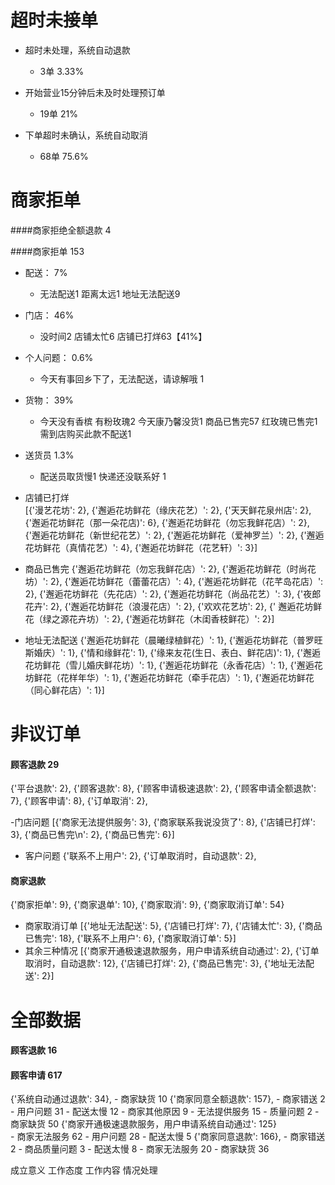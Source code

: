 #  超时未接单

- 超时未处理，系统自动退款   
	- 3单   3.33%

- 开始营业15分钟后未及时处理预订单
	- 19单  21%

- 下单超时未确认，系统自动取消
	- 68单  75.6%

#  商家拒单

####商家拒绝全额退款  4 

####商家拒单  153
- 配送： 7%
	- 无法配送1  距离太远1  地址无法配送9
- 门店： 46%
	- 没时间2   店铺太忙6   店铺已打烊63【41%】
- 个人问题：  0.6%
	- 今天有事回乡下了，无法配送，请谅解哦 1
- 货物： 39%
	- 今天没有香槟 有粉玫瑰2   今天康乃馨没货1   商品已售完57   红玫瑰已售完1  需到店购买此款不配送1
- 送货员  1.3%
	- 配送员取货慢1   快递还没联系好 1


- 店铺已打烊  
	[{'漫艺花坊': 2},
	 {'邂逅花坊鲜花（缘庆花艺）': 2},
	 {'天天鲜花泉州店': 2},
	 {'邂逅花坊鲜花（那一朵花店)': 6},
	 {'邂逅花坊鲜花（勿忘我鲜花店）': 2},
	 {'邂逅花坊鲜花（新世纪花艺）': 2},
	 {'邂逅花坊鲜花（爱神罗兰）': 2},
	 {'邂逅花坊鲜花（真情花艺）': 4},
	 {'邂逅花坊鲜花（花艺轩）': 3}]







- 商品已售完
	{'邂逅花坊鲜花（勿忘我鲜花店）': 2},
	{'邂逅花坊鲜花（时尚花坊）': 2},
	{'邂逅花坊鲜花（蕾蕾花店）': 4},
	{'邂逅花坊鲜花（花芊岛花店）': 2},
	{'邂逅花坊鲜花（先花店）': 2},
	{'邂逅花坊鲜花（尚品花艺）': 3},
	{'夜郎花卉': 2},
	{'邂逅花坊鲜花（浪漫花店）': 2},
	{'欢欢花艺坊': 2},
	{' 邂逅花坊鲜花（绿之源花卉坊）': 2},
	{'邂逅花坊鲜花（木闺香枝鲜花）': 2}]
- 地址无法配送
	{'邂逅花坊鲜花（晨曦绿植鲜花）': 1},
	{'邂逅花坊鲜花（普罗旺斯婚庆）': 1},
	{'情和缘鲜花': 1},
	{'缘来友花(生日、表白、鲜花店)': 1},
	{'邂逅花坊鲜花（雪儿婚庆鲜花坊）': 1},
	{'邂逅花坊鲜花（永香花店）': 1},
	{'邂逅花坊鲜花（花样年华）': 1},
	{'邂逅花坊鲜花（牵手花店）': 1},
	{'邂逅花坊鲜花（同心鲜花店）': 1}]


#  非议订单

#### 顾客退款  29
{'平台退款': 2},
{'顾客退款': 8},
{'顾客申请极速退款': 2},
{'顾客申请全额退款': 7},
{'顾客申请': 8},
{'订单取消': 2},

-门店问题
	[{'商家无法提供服务': 3},
	{'商家联系我说没货了': 8},
	{'店铺已打烊': 3},
	{'商品已售完\n': 2},
	{'商品已售完': 6}]
- 客户问题
	{'联系不上用户': 2},
	{'订单取消时，自动退款': 2},

#### 商家退款
 {'商家拒单': 9},
 {'商家退单': 10},
 {'商家取消': 9},
 {'商家取消订单': 54}

- 商家取消订单
	[{'地址无法配送': 5},
	 {'店铺已打烊': 7},
	 {'店铺太忙': 3},
	 {'商品已售完': 18},
	 {'联系不上用户': 6},
	 {'商家取消订单': 5}]
- 其余三种情况 
	[{'商家开通极速退款服务，用户申请系统自动通过': 2},
	 {'订单取消时，自动退款': 12},
	 {'店铺已打烊': 2},
	 {'商品已售完': 3},
	 {'地址无法配送': 2}]


#  全部数据
#### 顾客退款 16


#### 顾客申请 617

{'系统自动通过退款': 34},
	- 商家缺货 10
{'商家同意全额退款': 157},
	- 商家错送 2
	- 用户问题 31
	- 配送太慢 12
	- 商家其他原因 9
	- 无法提供服务 15
	- 质量问题 2
	- 商家缺货 50
{'商家开通极速退款服务，用户申请系统自动通过': 125}     
	- 商家无法服务  62
	- 用户问题  28
	- 配送太慢  5
{'商家同意退款': 166},
	- 商家错送  2 
	- 商品质量问题 3 
	- 配送太慢 8 
	- 商家无法服务 20 
	- 商家缺货 36 

 成立意义  工作态度  工作内容  情况处理
